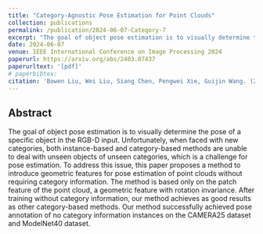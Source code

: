 ```yaml
---
title: "Category-Agnostic Pose Estimation for Point Clouds"
collection: publications
permalink: /publication/2024-06-07-Category-7
excerpt: "The goal of object pose estimation is to visually determine the pose of a specific object in the RGB-D input. Unfortunately, when faced with new categories, both instance-based and category-based methods are unable to deal with unseen objects of unseen categories, which is a challenge for pose estimation. ..."
date: 2024-06-07
venue: IEEE International Conference on Image Processing 2024
paperurl: https://arxiv.org/abs/2403.07437
paperurltext: '[pdf]'
# paperbibtex: 
citation: 'Bowen Liu, Wei Liu, Siang Chen, Pengwei Xie, Guijin Wang. (2024). Category-Agnostic Pose Estimation for Point Clouds.'
---
```

## Abstract

The goal of object pose estimation is to visually determine the pose of a specific object in the RGB-D input. Unfortunately, when faced with new categories, both instance-based and category-based methods are unable to deal with unseen objects of unseen categories, which is a challenge for pose estimation. To address this issue, this paper proposes a method to introduce geometric features for pose estimation of point clouds without requiring category information. The method is based only on the patch feature of the point cloud, a geometric feature with rotation invariance. After training without category information, our method achieves as good results as other category-based methods. Our method successfully achieved pose annotation of no category information instances on the CAMERA25 dataset and ModelNet40 dataset.
